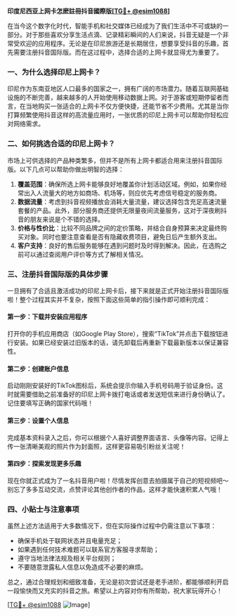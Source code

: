 **印度尼西亚上网卡怎麽註冊抖音國際版[[TG💪+ @esim1088](https://t.me/s/esim1088)]**

在当今这个数字化时代，智能手机和社交媒体已经成为了我们生活中不可或缺的一部分。对于那些喜欢分享生活点滴、记录精彩瞬间的人们来说，抖音无疑是一个非常受欢迎的应用程序。无论是在印尼旅游还是长期居住，想要享受抖音的乐趣，首先需要注册抖音国际版。而在这过程中，选择合适的上网卡就显得尤为重要了。

### 一、为什么选择印尼上网卡？

印尼作为东南亚地区人口最多的国家之一，拥有广阔的市场潜力。随着互联网基础设施的不断完善，越来越多的人开始使用移动数据上网。对于游客或短期停留者而言，在当地购买一张适合的上网卡不仅方便快捷，还能节省不少费用。尤其是当你打算频繁使用抖音这样的高流量应用时，一张优质的印尼上网卡可以帮助你轻松应对网络需求。

### 二、如何挑选合适的印尼上网卡？

市场上可供选择的产品种类繁多，但并不是所有上网卡都适合用来注册抖音国际版。以下几点可以帮助你做出明智的选择：

1. **覆盖范围**：确保所选上网卡能够良好地覆盖你计划活动区域。例如，如果你经常出入人流量大的地方如商场、机场等，则应优先考虑信号稳定的服务商。
2. **数据流量**：考虑到抖音视频播放会消耗大量流量，建议选择包含充足高速流量套餐的产品。此外，部分服务商还提供无限量夜间流量服务，这对于深夜刷抖音的朋友来说是个不错的选择。
3. **价格与性价比**：比较不同品牌之间的定价策略，并结合自身预算来决定最终购买对象。同时也要注意查看是否有隐藏收费项目，避免日后产生额外支出。
4. **客户支持**：良好的售后服务能够在遇到问题时及时得到解决。因此，在选购之前可以通过查阅用户评价等方式了解相关情况。

### 三、注册抖音国际版的具体步骤

一旦拥有了合适且激活成功的印尼上网卡后，接下来就是正式开始注册抖音国际版啦！整个过程其实并不复杂，按照下面这些简单的指引操作即可顺利完成：

#### 第一步：下载并安装应用程序
打开你的手机应用商店（如Google Play Store），搜索“TikTok”并点击下载按钮进行安装。如果已经安装过旧版本的话，请先卸载后再重新下载最新版本以保证兼容性。

#### 第二步：创建账户信息
启动刚刚安装好的TikTok图标后，系统会提示你输入手机号码用于验证身份。这时就需要借助之前准备好的印尼上网卡拨打电话或者发送短信来进行身份确认了。记住要填写正确的国家代码哦！

#### 第三步：设置个人信息
完成基本资料录入之后，你可以根据个人喜好调整界面语言、头像等内容。记得上传一张清晰美观的照片作为封面照，这样更容易吸引粉丝关注呢！

#### 第四步：探索发现更多乐趣
现在你就正式成为了一名抖音用户啦！尽情发挥创意去拍摄属于自己的短视频吧～别忘了多多互动交流，点赞评论其他创作者的作品，这样才能快速积累人气哦！

### 四、小贴士与注意事项

虽然上述方法适用于大多数情况下，但在实际操作过程中仍需注意以下事项：
- 确保手机处于联网状态并且电量充足；
- 如果遇到任何技术难题可以联系官方客服寻求帮助；
- 遵守当地法律法规及相关平台规则；
- 不要随意泄露私人信息以免造成不必要的麻烦。

总之，通过合理规划和细致准备，无论是初次尝试还是老手进阶，都能够顺利开启一段愉快而又充实的抖音之旅。希望以上内容对你有所帮助，祝大家玩得开心！

[[TG💪+ @esim1088](https://t.me/s/esim1088) ![Image](https://i.postimg.cc/4NQfJmqS/Snipaste-2025-05-13-00-14-12.png)]